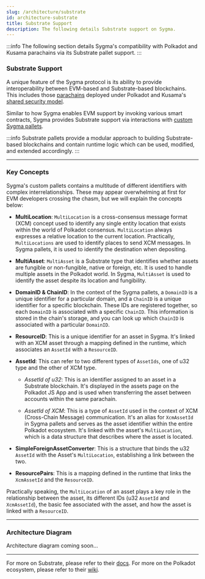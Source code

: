 ```yaml
---
slug: /architecture/substrate
id: architecture-substrate
title: Substrate Support
description: The following details Substrate support on Sygma.
---
```


:::info
The following section details Sygma's compatibility with Polkadot and Kusama parachains via its Substrate pallet support. 
:::

### Substrate Support

A unique feature of the Sygma protocol is its ability to provide interoperability between EVM-based and Substrate-based blockchains. This includes those [parachains](https://wiki.polkadot.network/docs/learn-parachains) deployed under Polkadot and Kusama's [shared security model](https://wiki.polkadot.network/docs/learn-architecture).

Similar to how Sygma enables EVM support by invoking various smart contracts, Sygma provides Substrate support via interactions with [custom Sygma pallets](https://github.com/sygmaprotocol/sygma-substrate-pallets). 

:::info
Substrate pallets provide a modular approach to building Substrate-based blockchains and contain runtime logic which can be used, modified, and extended accordingly. 
:::

---

### Key Concepts

Sygma's custom pallets contains a multitude of different identifiers with complex interrelationships. These may appear overwhelming at first for EVM developers crossing the chasm, but we will explain the concepts below:

- **MultiLocation**: `MultiLocation` is a cross-consensus message format (XCM) concept used to identify any single entity location that exists within the world of Polkadot consensus. `MultiLocation` always expresses a relative location to the current location. Practically, `MultiLocations` are used to identify places to send XCM messages. In Sygma pallets, it is used to identify the destination when depositing.
- **MultiAsset**: `MultiAsset` is a Substrate type that identifies whether assets are fungible or non-fungible, native or foreign, etc. It is used to handle multiple assets in the Polkadot world. In Sygma, `MultiAsset` is used to identify the asset despite its location and fungibility. 
-  **DomainID & ChainID**: In the context of the Sygma pallets, a `DomainID` is a unique identifier for a particular domain, and a `ChainID` is a unique identifier for a specific blockchain. These IDs are registered together, so each `DomainID` is associated with a specific `ChainID`. This information is stored in the chain's storage, and you can look up which `ChainID` is associated with a particular `DomainID`.
-  **ResourceID**: This is a unique identifier for an asset in Sygma. It's linked with an XCM asset through a mapping defined in the runtime, which associates an `AssetId` with a `ResourceID`.
-  **AssetId**: This can refer to two different types of `AssetIds`, one of u32 type and the other of XCM type.

    - *AssetId of u32*: This is an identifier assigned to an asset in a Substrate blockchain. It's displayed in the assets page on the Polkadot JS App and is used when transferring the asset between accounts within the same parachain.

    - *AssetId of XCM*: This is a type of `AssetId` used in the context of XCM (Cross-Chain Message) communication. It's an alias for `XcmAssetId` in Sygma pallets and serves as the asset identifier within the entire Polkadot ecosystem. It's linked with the asset's `MultiLocation`, which is a data structure that describes where the asset is located.
- **SimpleForeignAssetConverter**: This is a structure that binds the u32 `AssetId` with the Asset's `MultiLocation`, establishing a link between the two.

- **ResourcePairs**: This is a mapping defined in the runtime that links the `XcmAssetId` and the `ResourceID`.

Practically speaking, the `MultiLocation` of an asset plays a key role in the relationship between the asset, its different IDs (u32 `AssetId` and `XcmAssetId`), the basic fee associated with the asset, and how the asset is linked with a `ResourceID`.

---

### Architecture Diagram

Architecture diagram coming soon...

---

For more on Substrate, please refer to their [docs](https://docs.substrate.io/quick-start/). For more on the Polkadot ecosystem, please refer to their [wiki](https://wiki.polkadot.network/docs/getting-started).



